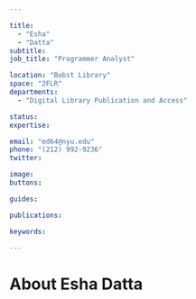 ```yaml
---

title:
  - "Esha"
  - "Datta"
subtitle: 
job_title: "Programmer Analyst"

location: "Bobst Library"
space: "2FLR"
departments:
  - "Digital Library Publication and Access"

status: 
expertise:

email: "ed64@nyu.edu"
phone: "(212) 992-9236"
twitter: 

image: 
buttons:

guides:

publications:

keywords:

---
```


# About Esha Datta


